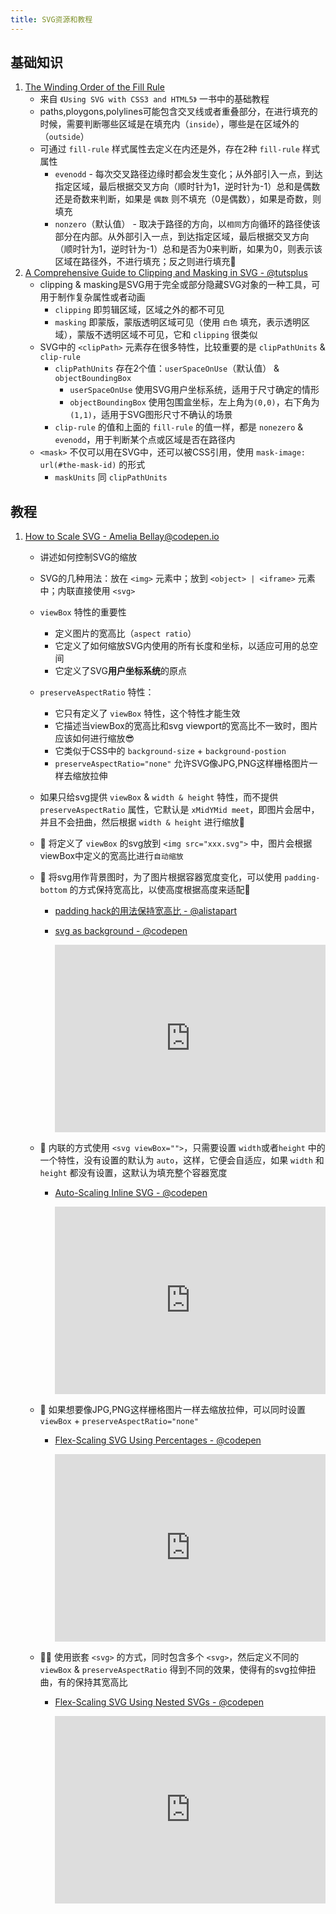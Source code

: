 ```yaml
---
title: SVG资源和教程
---
```




## 基础知识

1. [The Winding Order of the Fill Rule](https://oreillymedia.github.io/Using_SVG/extras/ch06-fill-rule.html#:~:text=They%20are%20defined%20as%20the,that%20section%20%E2%80%9Cmore%E2%80%9D%20inside.)
   - 来自 `《Using SVG with CSS3 and HTML5》` 一书中的基础教程
   - paths,ploygons,polylines可能包含交叉线或者重叠部分，在进行填充的时候，需要判断哪些区域是在填充内（`inside`），哪些是在区域外的（`outside`）
   - 可通过 `fill-rule` 样式属性去定义在内还是外，存在2种 `fill-rule` 样式属性
     - `evenodd` - 每次交叉路径边缘时都会发生变化；从外部引入一点，到达指定区域，最后根据交叉方向（顺时针为1，逆时针为-1）总和是偶数还是奇数来判断，如果是 `偶数` 则不填充（0是偶数），如果是奇数，则填充
     - `nonzero`（默认值） - 取决于路径的方向，以`相同`方向循环的路径使该部分在内部。从外部引入一点，到达指定区域，最后根据交叉方向（顺时针为1，逆时针为-1）总和是否为0来判断，如果为0，则表示该区域在路径外，不进行填充；反之则进行填充🚀
2. [A Comprehensive Guide to Clipping and Masking in SVG - @tutsplus](https://webdesign.tutsplus.com/tutorials/a-comprehensive-guide-to-clipping-and-masking-in-svg--cms-30380) 
   - clipping & masking是SVG用于完全或部分隐藏SVG对象的一种工具，可用于制作复杂属性或者动画
     - `clipping` 即剪辑区域，区域之外的都不可见
     - `masking` 即蒙版，蒙版透明区域可见（使用 `白色` 填充，表示透明区域），蒙版不透明区域不可见，它和 `clipping` 很类似
   - SVG中的 `<clipPath>` 元素存在很多特性，比较重要的是 `clipPathUnits` & `clip-rule`
     - `clipPathUnits` 存在2个值：`userSpaceOnUse`（默认值） & `objectBoundingBox`
       - `userSpaceOnUse` 使用SVG用户坐标系统，适用于尺寸确定的情形
       - `objectBoundingBox` 使用包围盒坐标，左上角为`(0,0)`，右下角为`(1,1)`，适用于SVG图形尺寸不确认的场景
     - `clip-rule` 的值和上面的 `fill-rule` 的值一样，都是 `nonezero` & `evenodd`，用于判断某个点或区域是否在路径内
   - `<mask>` 不仅可以用在SVG中，还可以被CSS引用，使用 `mask-image: url(#the-mask-id)` 的形式
     - `maskUnits` 同 `clipPathUnits`



## 教程

1. [How to Scale SVG - Amelia Bellay@codepen.io](https://css-tricks.com/scale-svg)

   - 讲述如何控制SVG的缩放

   - SVG的几种用法：放在 `<img>` 元素中；放到 `<object> | <iframe>` 元素中；内联直接使用 `<svg>`

   - `viewBox` 特性的重要性

     - 定义图片的宽高比（`aspect ratio`）
     - 它定义了如何缩放SVG内使用的所有长度和坐标，以适应可用的总空间
     - 它定义了SVG**用户坐标系统**的原点

   - `preserveAspectRatio` 特性：

     - 它只有定义了 `viewBox` 特性，这个特性才能生效
     - 它描述当viewBox的宽高比和svg viewport的宽高比不一致时，图片应该如何进行缩放😎
     - 它类似于CSS中的 `background-size` + `background-postion`
     - `preserveAspectRatio="none"` 允许SVG像JPG,PNG这样栅格图片一样去缩放拉伸

   - 如果只给svg提供 `viewBox` & `width & height` 特性，而不提供 `preserveAspectRatio` 属性，它默认是 `xMidYMid meet`，即图片会居中，并且不会扭曲，然后根据 `width & height` 进行缩放📄

   - 🌰 将定义了 `viewBox` 的svg放到 `<img src="xxx.svg">` 中，图片会根据viewBox中定义的宽高比进行`自动缩放`

   - 🌰 将svg用作背景图时，为了图片根据容器宽度变化，可以使用 `padding-bottom` 的方式保持宽高比，以使高度根据高度来适配🎉

     - [padding hack的用法保持宽高比 - @alistapart](https://alistapart.com/article/creating-intrinsic-ratios-for-video/)

     - [svg as background - @codepen](https://codepen.io/AmeliaBR/pen/yyVQeB)

       <iframe height="300" style="width: 100%;" scrolling="no" title="Scaling a `&lt;div&gt;` to Match an Image Aspect Ratio" src="https://codepen.io/AmeliaBR/embed/preview/yyVQeB?default-tab=result&editable=true&theme-id=dark" frameborder="no" loading="lazy" allowtransparency="true" allowfullscreen="true">
         See the Pen <a href="https://codepen.io/AmeliaBR/pen/yyVQeB">
         Scaling a `&lt;div&gt;` to Match an Image Aspect Ratio</a> by Amelia Bellamy-Royds (<a href="https://codepen.io/AmeliaBR">@AmeliaBR</a>)
         on <a href="https://codepen.io">CodePen</a>.
       </iframe>

   - 🌰 内联的方式使用 `<svg viewBox="">`，只需要设置 `width`或者`height` 中的一个特性，没有设置的默认为 `auto`，这样，它便会自适应，如果 `width` 和 `height` 都没有设置，这默认为填充整个容器宽度

     - [Auto-Scaling Inline SVG - @codepen](https://codepen.io/AmeliaBR/pen/ZYBmOG?editors=1010)

       <iframe height="300" style="width: 100%;" scrolling="no" title="Auto-Scaling Inline SVG" src="https://codepen.io/AmeliaBR/embed/preview/ZYBmOG?default-tab=result&editable=true&theme-id=dark" frameborder="no" loading="lazy" allowtransparency="true" allowfullscreen="true">
         See the Pen <a href="https://codepen.io/AmeliaBR/pen/ZYBmOG">
         Auto-Scaling Inline SVG</a> by Amelia Bellamy-Royds (<a href="https://codepen.io/AmeliaBR">@AmeliaBR</a>)
         on <a href="https://codepen.io">CodePen</a>.
       </iframe>

   - 🌰 如果想要像JPG,PNG这样栅格图片一样去缩放拉伸，可以同时设置 `viewBox` + `preserveAspectRatio="none"`

     - [Flex-Scaling SVG Using Percentages - @codepen](https://codepen.io/AmeliaBR/pen/pvNQeo)

       <iframe height="300" style="width: 100%;" scrolling="no" title="Flex-Scaling SVG Using Percentages" src="https://codepen.io/AmeliaBR/embed/preview/pvNQeo?default-tab=result&editable=true&theme-id=dark" frameborder="no" loading="lazy" allowtransparency="true" allowfullscreen="true">
         See the Pen <a href="https://codepen.io/AmeliaBR/pen/pvNQeo">
         Flex-Scaling SVG Using Percentages</a> by Amelia Bellamy-Royds (<a href="https://codepen.io/AmeliaBR">@AmeliaBR</a>)
         on <a href="https://codepen.io">CodePen</a>.
       </iframe>

   - 🌰🚀 使用嵌套 `<svg>` 的方式，同时包含多个 `<svg>`，然后定义不同的 `viewBox` & `preserveAspectRatio` 得到不同的效果，使得有的svg拉伸扭曲，有的保持其宽高比

     - [Flex-Scaling SVG Using Nested SVGs - @codepen](https://codepen.io/AmeliaBR/pen/zxoMwo)

       <iframe height="300" style="width: 100%;" scrolling="no" title="Flex-Scaling SVG Using Nested SVGs" src="https://codepen.io/AmeliaBR/embed/preview/zxoMwo?default-tab=result&editable=true&theme-id=dark" frameborder="no" loading="lazy" allowtransparency="true" allowfullscreen="true">
         See the Pen <a href="https://codepen.io/AmeliaBR/pen/zxoMwo">
         Flex-Scaling SVG Using Nested SVGs</a> by Amelia Bellamy-Royds (<a href="https://codepen.io/AmeliaBR">@AmeliaBR</a>)
         on <a href="https://codepen.io">CodePen</a>.
       </iframe>

     

     

